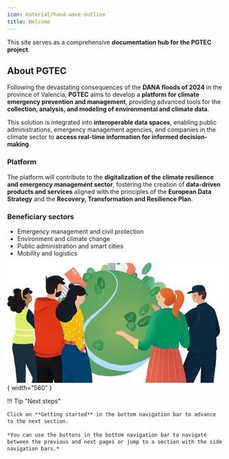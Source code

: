 ```yaml
---
icon: material/hand-wave-outline
title: Welcome
---
```


This site serves as a comprehensive **documentation hub for the PGTEC project**.  

## About PGTEC

Following the devastating consequences of the **DANA floods of 2024** in the province of Valencia, **PGTEC** aims to develop a **platform for climate emergency prevention and management**, providing advanced tools for the **collection, analysis, and modeling of environmental and climate data**.  

This solution is integrated into **interoperable data spaces**, enabling public administrations, emergency management agencies, and companies in the climate sector to **access real-time information for informed decision-making**.

### Platform
The platform will contribute to the **digitalization of the climate resilience and emergency management sector**, fostering the creation of **data-driven products and services** aligned with the principles of the **European Data Strategy** and the **Recovery, Transformation and Resilience Plan**.

### Beneficiary sectors
- Emergency management and civil protection
- Environment and climate change  
- Public administration and smart cities 
- Mobility and logistics


![PGTEC introduction image](assets/images/pgtec.jpg){ width="560" }


!!! Tip "Next steps"

    Click on **Getting started** in the bottom navigation bar to advance to the next section.

    *You can use the buttons in the bottom navigation bar to navigate between the previous and next pages or jump to a section with the side navigation bars.*
